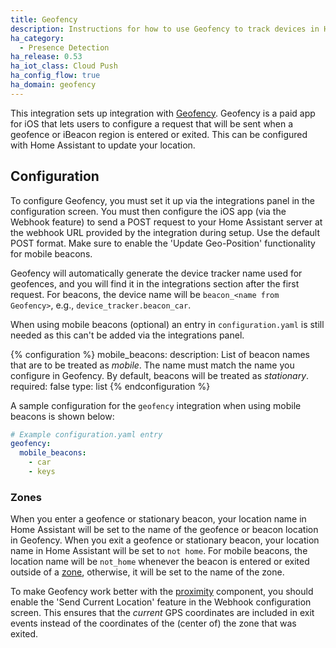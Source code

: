 ```yaml
---
title: Geofency
description: Instructions for how to use Geofency to track devices in Home Assistant.
ha_category:
  - Presence Detection
ha_release: 0.53
ha_iot_class: Cloud Push
ha_config_flow: true
ha_domain: geofency
---
```


This integration sets up integration with [Geofency](https://www.geofency.com/). Geofency is a paid app for iOS that lets users to configure a request that will be sent when a geofence or iBeacon region is entered or exited. This can be configured with Home Assistant to update your location.

## Configuration

To configure Geofency, you must set it up via the integrations panel in the configuration screen. You must then configure the iOS app (via the Webhook feature) to send a POST request to your Home Assistant server at the webhook URL provided by the integration during setup. Use the default POST format. Make sure to enable the 'Update Geo-Position' functionality for mobile beacons.

Geofency will automatically generate the device tracker name used for geofences, and you will find it in the integrations section after the first request. For beacons, the device name will be `beacon_<name from Geofency>`, e.g., `device_tracker.beacon_car`.

When using mobile beacons (optional) an entry in `configuration.yaml` is still needed as this can't be added via the integrations panel.

{% configuration %}
mobile_beacons:
  description: List of beacon names that are to be treated as *mobile*. The name must match the name you configure in Geofency. By default, beacons will be treated as *stationary*.
  required: false
  type: list
{% endconfiguration %}

A sample configuration for the `geofency` integration when using mobile beacons is shown below:

```yaml
# Example configuration.yaml entry
geofency:
  mobile_beacons:
    - car
    - keys
```

### Zones

When you enter a geofence or stationary beacon, your location name in Home Assistant will be set to the name of the geofence or beacon location in Geofency. When you exit a geofence or stationary beacon, your location name in Home Assistant will be set to `not home`. For mobile beacons, the location name will be `not_home` whenever the beacon is entered or exited outside of a [zone](/integrations/zone/), otherwise, it will be set to the name of the zone.

To make Geofency work better with the [proximity](/integrations/proximity/) component, you should enable the 'Send Current Location' feature in the Webhook configuration screen. This ensures that the _current_ GPS coordinates are included in exit events instead of the coordinates of the (center of) the zone that was exited.

